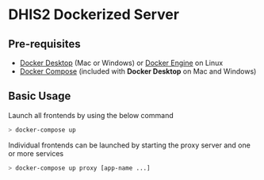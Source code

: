# DHIS2 Dockerized Server

## Pre-requisites

* [Docker Desktop](https://www.docker.com/products/docker-desktop) (Mac or Windows) or [Docker Engine](https://docs.docker.com/install/#supported-platforms) on Linux
* [Docker Compose](https://docs.docker.com/compose/install/) (included with **Docker Desktop** on Mac and Windows)


## Basic Usage

Launch all frontends by using the below command
```bash
> docker-compose up
```

Individual frontends can be launched by starting the proxy server and one or more services
```bash
> docker-compose up proxy [app-name ...]
```
